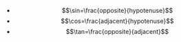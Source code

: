 - $$\sin=\frac{opposite}{hypotenuse}$$
- $$\cos=\frac{adjacent}{hypotenuse}$$
- $$\tan=\frac{opposite}{adjacent}$$